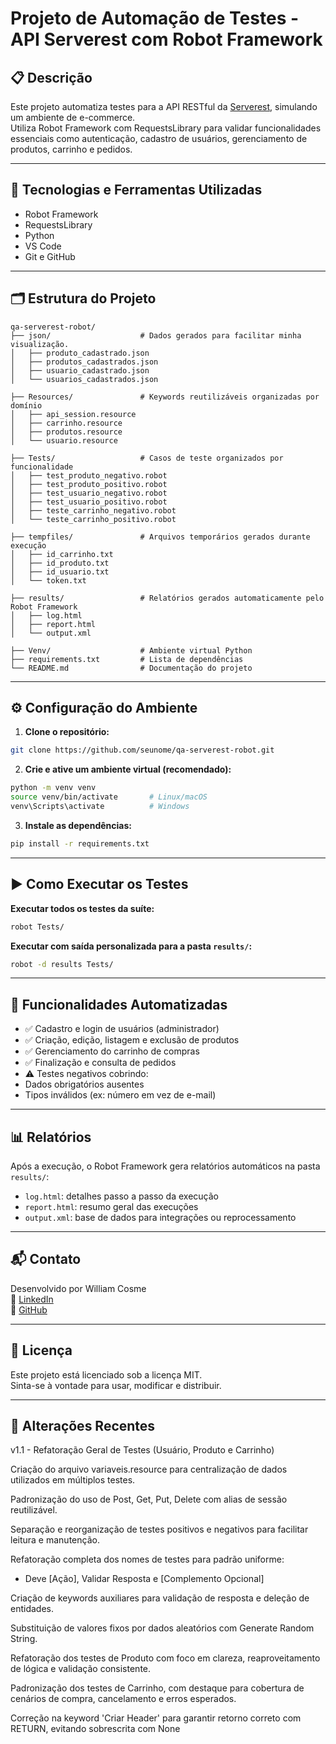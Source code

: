 # Projeto de Automação de Testes - API Serverest com Robot Framework

## 📋 Descrição

Este projeto automatiza testes para a API RESTful da [Serverest](https://serverest.dev), simulando um ambiente de e-commerce.  
Utiliza Robot Framework com RequestsLibrary para validar funcionalidades essenciais como autenticação, cadastro de usuários, gerenciamento de produtos, carrinho e pedidos.

---

## 🚀 Tecnologias e Ferramentas Utilizadas

- Robot Framework  
- RequestsLibrary  
- Python  
- VS Code  
- Git e GitHub  

---

## 🗂️ Estrutura do Projeto

```
qa-serverest-robot/
├── json/                    # Dados gerados para facilitar minha visualização.
│   ├── produto_cadastrado.json
│   ├── produtos_cadastrados.json
│   ├── usuario_cadastrado.json
│   └── usuarios_cadastrados.json

├── Resources/               # Keywords reutilizáveis organizadas por domínio
│   ├── api_session.resource
│   ├── carrinho.resource
│   ├── produtos.resource
│   └── usuario.resource

├── Tests/                   # Casos de teste organizados por funcionalidade
│   ├── test_produto_negativo.robot
│   ├── test_produto_positivo.robot
│   ├── test_usuario_negativo.robot
│   ├── test_usuario_positivo.robot
│   ├── teste_carrinho_negativo.robot
│   └── teste_carrinho_positivo.robot

├── tempfiles/               # Arquivos temporários gerados durante execução
│   ├── id_carrinho.txt
│   ├── id_produto.txt
│   ├── id_usuario.txt
│   └── token.txt

├── results/                 # Relatórios gerados automaticamente pelo Robot Framework
│   ├── log.html
│   ├── report.html
│   └── output.xml

├── Venv/                    # Ambiente virtual Python
├── requirements.txt         # Lista de dependências
└── README.md                # Documentação do projeto
```

---

## ⚙️ Configuração do Ambiente

1. **Clone o repositório:**
```bash
git clone https://github.com/seunome/qa-serverest-robot.git
```

2. **Crie e ative um ambiente virtual (recomendado):**
```bash
python -m venv venv
source venv/bin/activate       # Linux/macOS
venv\Scripts\activate          # Windows
```

3. **Instale as dependências:**
```bash
pip install -r requirements.txt
```

---

## ▶️ Como Executar os Testes

**Executar todos os testes da suíte:**
```bash
robot Tests/
```

**Executar com saída personalizada para a pasta `results/`:**
```bash
robot -d results Tests/
```

---

## 🧪 Funcionalidades Automatizadas

- ✅ Cadastro e login de usuários (administrador)  
- ✅ Criação, edição, listagem e exclusão de produtos  
- ✅ Gerenciamento do carrinho de compras  
- ✅ Finalização e consulta de pedidos  
- ⚠️ Testes negativos cobrindo:
- Dados obrigatórios ausentes
- Tipos inválidos (ex: número em vez de e-mail)

---

## 📊 Relatórios

Após a execução, o Robot Framework gera relatórios automáticos na pasta `results/`:

- `log.html`: detalhes passo a passo da execução  
- `report.html`: resumo geral das execuções  
- `output.xml`: base de dados para integrações ou reprocessamento  

---

## 📬 Contato

Desenvolvido por William Cosme  
🔗 [LinkedIn](https://www.linkedin.com/in/williamz-cosme/)  
🐙 [GitHub](https://github.com/williamskm)

---

## 📄 Licença

Este projeto está licenciado sob a licença MIT.  
Sinta-se à vontade para usar, modificar e distribuir.

---

## 🔄 Alterações Recentes

v1.1 - Refatoração Geral de Testes (Usuário, Produto e Carrinho)

Criação do arquivo variaveis.resource para centralização de dados utilizados em múltiplos testes.

Padronização do uso de Post, Get, Put, Delete com alias de sessão reutilizável.

Separação e reorganização de testes positivos e negativos para facilitar leitura e manutenção.

Refatoração completa dos nomes de testes para padrão uniforme:
- Deve [Ação], Validar Resposta e [Complemento Opcional]

Criação de keywords auxiliares para validação de resposta e deleção de entidades.

Substituição de valores fixos por dados aleatórios com Generate Random String.

Refatoração dos testes de Produto com foco em clareza, reaproveitamento de lógica e validação consistente.

Padronização dos testes de Carrinho, com destaque para cobertura de cenários de compra, cancelamento e erros esperados.

Correção na keyword 'Criar Header' para garantir retorno correto com RETURN, evitando sobrescrita com None
